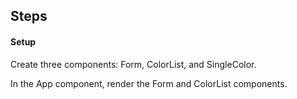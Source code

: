 ## Steps

#### Setup

Create three components: Form, ColorList, and SingleColor.

In the App component, render the Form and ColorList components.
